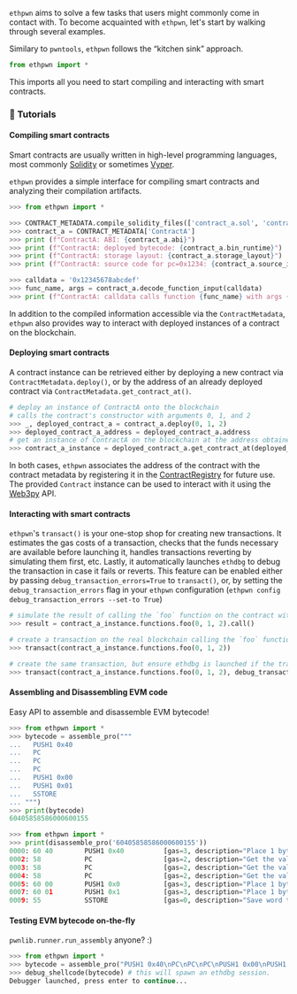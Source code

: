 
`ethpwn` aims to solve a few tasks that users might commonly come in contact with.
To become acquainted with `ethpwn`, let's start by walking through several examples.

Similary to `pwntools`, `ethpwn` follows the “kitchen sink” approach.

```python
from ethpwn import *
```

This imports all you need to start compiling and interacting with smart contracts.

### 🐥 Tutorials

#### Compiling smart contracts

Smart contracts are usually written in high-level programming languages, most commonly [Solidity](https://soliditylang.org/) or sometimes [Vyper](https://vyper.readthedocs.io/en/stable/).

`ethpwn` provides a simple interface for compiling smart contracts and analyzing their compilation artifacts.

```python
>>> from ethpwn import *

>>> CONTRACT_METADATA.compile_solidity_files(['contract_a.sol', 'contract_b.sol'])
>>> contract_a = CONTRACT_METADATA['ContractA']
>>> print (f"ContractA: ABI: {contract_a.abi}")
>>> print (f"ContractA: deployed bytecode: {contract_a.bin_runtime}")
>>> print (f"ContractA: storage layout: {contract_a.storage_layout}")
>>> print (f"ContractA: source code for pc=0x1234: {contract_a.source_info_for_pc(0x1234)}")

>>> calldata = '0x12345678abcdef'
>>> func_name, args = contract_a.decode_function_input(calldata)
>>> print (f"ContractA: calldata calls function {func_name} with args {args}")
```

In addition to the compiled information accessible via the `ContractMetadata`, `ethpwn` also provides way to interact with deployed instances of a contract on the blockchain.

#### Deploying smart contracts

A contract instance can be retrieved either by deploying a new contract via `ContractMetadata.deploy()`, or by the address of an already deployed contract via `ContractMetadata.get_contract_at()`.

```python
# deploy an instance of ContractA onto the blockchain
# calls the contract's constructor with arguments 0, 1, and 2
>>> _, deployed_contract_a = contract_a.deploy(0, 1, 2)
>>> deployed_contract_a_address = deployed_contract_a.address
# get an instance of ContractA on the blockchain at the address obtained at the step before
>>> contract_a_instance = deployed_contract_a.get_contract_at(deployed_contract_a_address)
```

In both cases, `ethpwn` associates the address of the contract with the contract metadata by registering it in the [ContractRegistry](/ethpwn/ethpwn/global_state/#contractregistry) for future use.
The provided `Contract` instance can be used to interact with it using the [Web3py](https://web3py.readthedocs.io/en/stable/) API.

#### Interacting with smart contracts

`ethpwn`'s `transact()` is your one-stop shop for creating new transactions.
It estimates the gas costs of a transaction, checks that the funds necessary are available before launching it,
handles transactions reverting by simulating them first, etc.
Lastly, it automatically launches `ethdbg` to debug the transaction in case it fails or reverts. This feature can be enabled either by passing `debug_transaction_errors=True` to `transact()`, or, by setting the `debug_transaction_errors` flag in your `ethpwn` configuration (`ethpwn config debug_transaction_errors --set-to True`)

```python
# simulate the result of calling the `foo` function on the contract with arguments 0, 1, and 2
>>> result = contract_a_instance.functions.foo(0, 1, 2).call()

# create a transaction on the real blockchain calling the `foo` function on the contract with arguments 0, 1, and 2
>>> transact(contract_a_instance.functions.foo(0, 1, 2))

# create the same transaction, but ensure ethdbg is launched if the transaction fails or reverts
>>> transact(contract_a_instance.functions.foo(0, 1, 2), debug_transaction_errors=True)
```

#### Assembling and Disassembling EVM code

Easy API to assemble and disassemble EVM bytecode!

```python
>>> from ethpwn import *
>>> bytecode = assemble_pro("""
...   PUSH1 0x40
...   PC
...   PC
...   PC
...   PUSH1 0x00
...   PUSH1 0x01
...   SSTORE
... """)
>>> print(bytecode)
60405858586000600155
```

```python
>>> from ethpwn import *
>>> print(disassemble_pro('60405858586000600155'))
0000: 60 40        PUSH1 0x40          [gas=3, description="Place 1 byte item on stack."]
0002: 58           PC                  [gas=2, description="Get the value of the program counter prior to the increment."]
0003: 58           PC                  [gas=2, description="Get the value of the program counter prior to the increment."]
0004: 58           PC                  [gas=2, description="Get the value of the program counter prior to the increment."]
0005: 60 00        PUSH1 0x0           [gas=3, description="Place 1 byte item on stack."]
0007: 60 01        PUSH1 0x1           [gas=3, description="Place 1 byte item on stack."]
0009: 55           SSTORE              [gas=0, description="Save word to storage."]
```


#### Testing EVM bytecode on-the-fly

`pwnlib.runner.run_assembly` anyone? :)

```python
>>> from ethpwn import *
>>> bytecode = assemble_pro("PUSH1 0x40\nPC\nPC\nPC\nPUSH1 0x00\nPUSH1 0x01\nSSTORE\n")
>>> debug_shellcode(bytecode) # this will spawn an ethdbg session.
Debugger launched, press enter to continue...
```